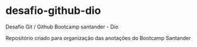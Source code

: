 # desafio-github-dio
 Desafio Git / Github Bootcamp santander - Dio
 
 Repositório criado para organização das anotações do Bootcamp Santander
